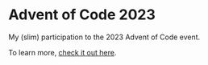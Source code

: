 # Advent of Code 2023

My (slim) participation to the 2023 Advent of Code event.

To learn more, [check it out here](https://adventofcode.com/2023/about).
